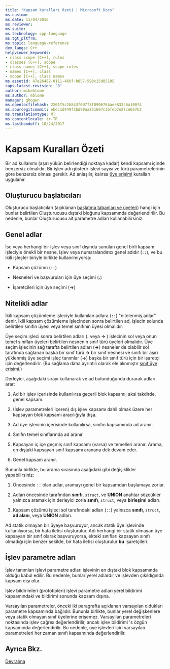 ```yaml
---
title: "Kapsam kuralları özeti | Microsoft Docs"
ms.custom: 
ms.date: 11/04/2016
ms.reviewer: 
ms.suite: 
ms.technology: cpp-language
ms.tgt_pltfrm: 
ms.topic: language-reference
dev_langs: C++
helpviewer_keywords:
- class scope [C++], rules
- classes [C++], scope
- class names [C++], scope rules
- names [C++], class
- scope [C++], class names
ms.assetid: 47e26482-0111-466f-b857-598c15d05105
caps.latest.revision: "8"
author: mikeblome
ms.author: mblome
manager: ghogen
ms.openlocfilehash: 2261f5c2b843f607f8f0906764aee833c6a100f4
ms.sourcegitcommit: ebec1d449f2bd98aa851667c2bfeb7e27ce657b2
ms.translationtype: MT
ms.contentlocale: tr-TR
ms.lasthandoff: 10/24/2017
---
```

# <a name="summary-of-scope-rules"></a>Kapsam Kuralları Özeti
Bir ad kullanımı (aşırı yükün belirlendiği noktaya kadar) kendi kapsamı içinde benzersiz olmalıdır. Bir işlev adı gösterir işlevi sayısı ve türü parametrelerinin göre benzersiz olması gerekir. Ad anlaşılır, kalırsa [üye erişimi](../cpp/member-access-control-cpp.md) kuralları uygulanır.  
  
## <a name="constructor-initializers"></a>Oluşturucu başlatıcıları  
 Oluşturucu başlatıcıları (açıklanan [başlatma tabanları ve üyeleri](http://msdn.microsoft.com/en-us/2f71377e-2b6b-49da-9a26-18e9b40226a1)) hangi için bunlar belirtilen Oluşturucusu dıştaki bloğunu kapsamında değerlendirilir. Bu nedenle, bunlar Oluşturucusu ait parametre adları kullanabilirsiniz.  
  
## <a name="global-names"></a>Genel adlar  
 İse veya herhangi bir işlev veya sınıf dışında sunulan genel birli kapsam işleciyle önekli bir nesne, işlev veya numaralandırıcı genel adıdır (`::`), ve bu ikili işleçler biriyle birlikte kullanılmıyorsa:  
  
-   Kapsam çözümü (`::`)  
  
-   Nesneleri ve başvuruları için üye seçimi (**.**)  
  
-   İşaretçileri için üye seçimi (**->**)  
  
## <a name="qualified-names"></a>Nitelikli adlar  
 İkili kapsam çözümleme işleciyle kullanılan adlara (`::`) "nitelenmiş adlar" denir. İkili kapsam çözümleme işlecinden sonra belirtilen ad, işlecin solunda belirtilen sınıfın üyesi veya temel sınıfının üyesi olmalıdır.  
  
 Üye seçim işleci sonra belirtilen adları (**.** veya  **->** ) işlecinin sol veya onun temel sınıfları üyeleri belirtilen nesnenin sınıf türü üyeleri olmalıdır. Üye seçim işlecinin sağ tarafta belirtilen adları (**->**) nesneler de olabilir sol tarafında sağlanan başka bir sınıf türü  **->**  bir sınıf nesnesi ve sınıfı bir aşırı yüklenmiş üye seçimi işleç tanımlar (**->**) başka bir sınıf türü için bir işaretçi için değerlendirir. (Bu sağlama daha ayrıntılı olarak ele alınmıştır [sınıf üye erişimi](../cpp/member-access.md).)  
  
 Derleyici, aşağıdaki sırayı kullanarak ve ad bulunduğunda durarak adları arar:  
  
1.  Ad bir işlev içerisinde kullanılırsa geçerli blok kapsamı; aksi takdirde, genel kapsam.  
  
2.  (İşlev parametreleri içeren) dış işlev kapsamı dahil olmak üzere her kapsayan blok kapsamı aracılığıyla dışa.  
  
3.  Ad üye işlevinin içerisinde kullanılırsa, sınıfın kapsamında ad aranır.  
  
4.  Sınıfın temel sınıflarında ad aranır.  
  
5.  Kapsayan iç içe geçmiş sınıf kapsamı (varsa) ve temelleri aranır. Arama, en dıştaki kapsayan sınıf kapsamı aranana dek devam eder.  
  
6.  Genel kapsam aranır.  
  
 Bununla birlikte, bu arama sırasında aşağıdaki gibi değişiklikler yapabilirsiniz:  
  
1.  Öncesinde `::` olan adlar, aramayı genel bir kapsamdan başlamaya zorlar.  
  
2.  Adları öncesinde tarafından **sınıfı**, `struct`, ve **UNION** anahtar sözcükler yalnızca aramak için derleyici zorla **sınıfı**, `struct`, veya **birleşimi**  adları.  
  
3.  Kapsam çözümü işleci sol tarafındaki adları (`::`) yalnızca **sınıfı**, `struct`, **ad alanı**, veya **UNION** adları.  
  
 Ad statik olmayan bir üyeye başvuruyor, ancak statik üye işlevinde kullanılıyorsa, bir hata iletisi oluşturulur. Adı herhangi bir statik olmayan üye kapsayan bir sınıf olarak başvuruyorsa, ekteki sınıfları kapsayan sınıfı olmadığı için benzer şekilde, bir hata iletisi oluşturulur **bu** işaretçileri.  
  
## <a name="function-parameter-names"></a>İşlev parametre adları  
 İşlev tanımları işlevi parametre adları işlevinin en dıştaki blok kapsamında olduğu kabul edilir. Bu nedenle, bunlar yerel adlardır ve işlevden çıkıldığında kapsam dışı olur.  
  
 İşlev bildirimleri (prototipleri) işlevi parametre adları yerel bildirimi kapsamındaki ve bildirimi sonunda kapsam dışına.  
  
 Varsayılan parametreler, önceki iki paragrafta açıklanan varsayılan oldukları parametre kapsamında bağlıdır. Bununla birlikte, bunlar yerel değişkenlere veya statik olmayan sınıf üyelerine erişemez. Varsayılan parametreleri noktasında işlev çağrısı değerlendirilir, ancak işlev bildirimi 's özgün kapsamında değerlendirilir. Bu nedenle, üye işlevleri için varsayılan parametreleri her zaman sınıfı kapsamında değerlendirilir.  
  
## <a name="see-also"></a>Ayrıca Bkz.  
 [Devralma](../cpp/inheritance-cpp.md)